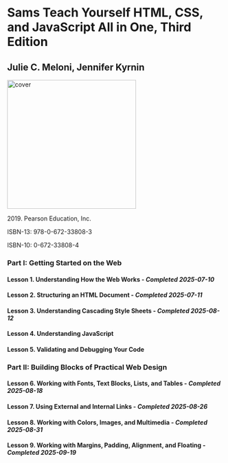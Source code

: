 <h1>Sams Teach Yourself HTML, CSS, and JavaScript All in One, Third Edition</h1>
<h2>Julie C. Meloni, Jennifer Kyrnin</h2>

<img src="https://m.media-amazon.com/images/I/61i4fA06JcL._SL1360_.jpg" height="300px" alt="cover">
<p>2019. Pearson Education, Inc.</p>
<p>ISBN-13: 978-0-672-33808-3</p>
<p>ISBN-10: 0-672-33808-4</p>

<h3>Part I: Getting Started on the Web</h3>
<h4>Lesson 1. Understanding How the Web Works - <em>Completed 2025-07-10</em></h4>
<h4>Lesson 2. Structuring an HTML Document - <em>Completed 2025-07-11</em></h4>
<h4>Lesson 3. Understanding Cascading Style Sheets - <em>Completed 2025-08-12</em></h4>
<h4>Lesson 4. Understanding JavaScript</h4>
<h4>Lesson 5. Validating and Debugging Your Code</h4>
<h3>Part II: Building Blocks of Practical Web Design</h3>
<h4>Lesson 6. Working with Fonts, Text Blocks, Lists, and Tables - <em>Completed 2025-08-18</em></h4>
<h4>Lesson 7. Using External and Internal Links - <em>Completed 2025-08-26</em></h4>
<h4>Lesson 8. Working with Colors, Images, and Multimedia - <em>Completed 2025-08-31</em></h4>
<h4>Lesson 9. Working with Margins, Padding, Alignment, and Floating - <em>Completed 2025-09-19</em></h4>
